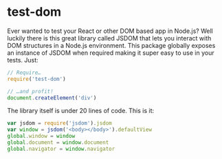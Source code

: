 # test-dom
Ever wanted to test your React or other DOM based app in Node.js? Well luckily there is this great library called JSDOM that lets you interact with DOM structures in a Node.js environment. This package globally exposes an instance of JSDOM when required making it super easy to use in your tests. Just:

```js
// Require…
require('test-dom')

// …and profit!
document.createElement('div')
```

The library itself is under 20 lines of code. This is it:

```js
var jsdom = require('jsdom').jsdom
var window = jsdom('<body></body>').defaultView
global.window = window
global.document = window.document
global.navigator = window.navigator
```
